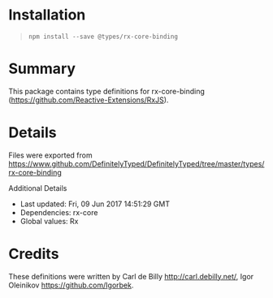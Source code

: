 # Installation
> `npm install --save @types/rx-core-binding`

# Summary
This package contains type definitions for rx-core-binding (https://github.com/Reactive-Extensions/RxJS).

# Details
Files were exported from https://www.github.com/DefinitelyTyped/DefinitelyTyped/tree/master/types/rx-core-binding

Additional Details
 * Last updated: Fri, 09 Jun 2017 14:51:29 GMT
 * Dependencies: rx-core
 * Global values: Rx

# Credits
These definitions were written by Carl de Billy <http://carl.debilly.net/>, Igor Oleinikov <https://github.com/Igorbek>.
